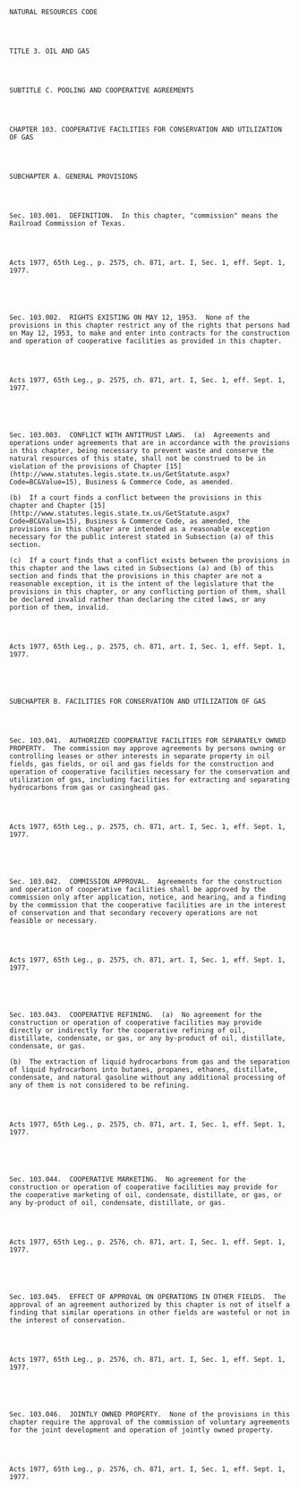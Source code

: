 ﻿
    
    
    	
    					
    
    
    NATURAL RESOURCES CODE
    
      
    
    
    TITLE 3. OIL AND GAS
    
      
    
    
    SUBTITLE C. POOLING AND COOPERATIVE AGREEMENTS
    
      
    
    
    CHAPTER 103. COOPERATIVE FACILITIES FOR CONSERVATION AND UTILIZATION OF GAS
    
      
    
    
    SUBCHAPTER A. GENERAL PROVISIONS
    
      
    
    
    Sec. 103.001.  DEFINITION.  In this chapter, "commission" means the Railroad Commission of Texas.
    
    
    
    
    Acts 1977, 65th Leg., p. 2575, ch. 871, art. I, Sec. 1, eff. Sept. 1, 1977.
    
    
    
    
    
    Sec. 103.002.  RIGHTS EXISTING ON MAY 12, 1953.  None of the provisions in this chapter restrict any of the rights that persons had on May 12, 1953, to make and enter into contracts for the construction and operation of cooperative facilities as provided in this chapter.
    
    
    
    
    Acts 1977, 65th Leg., p. 2575, ch. 871, art. I, Sec. 1, eff. Sept. 1, 1977.
    
    
    
    
    
    Sec. 103.003.  CONFLICT WITH ANTITRUST LAWS.  (a)  Agreements and operations under agreements that are in accordance with the provisions in this chapter, being necessary to prevent waste and conserve the natural resources of this state, shall not be construed to be in violation of the provisions of Chapter [15](http://www.statutes.legis.state.tx.us/GetStatute.aspx?Code=BC&Value=15), Business & Commerce Code, as amended.
    
    (b)  If a court finds a conflict between the provisions in this chapter and Chapter [15](http://www.statutes.legis.state.tx.us/GetStatute.aspx?Code=BC&Value=15), Business & Commerce Code, as amended, the provisions in this chapter are intended as a reasonable exception necessary for the public interest stated in Subsection (a) of this section.
    
    (c)  If a court finds that a conflict exists between the provisions in this chapter and the laws cited in Subsections (a) and (b) of this section and finds that the provisions in this chapter are not a reasonable exception, it is the intent of the legislature that the provisions in this chapter, or any conflicting portion of them, shall be declared invalid rather than declaring the cited laws, or any portion of them, invalid.
    
    
    
    
    Acts 1977, 65th Leg., p. 2575, ch. 871, art. I, Sec. 1, eff. Sept. 1, 1977.
    
    
    
    
    
    SUBCHAPTER B. FACILITIES FOR CONSERVATION AND UTILIZATION OF GAS
    
      
    
    
    Sec. 103.041.  AUTHORIZED COOPERATIVE FACILITIES FOR SEPARATELY OWNED PROPERTY.  The commission may approve agreements by persons owning or controlling leases or other interests in separate property in oil fields, gas fields, or oil and gas fields for the construction and operation of cooperative facilities necessary for the conservation and utilization of gas, including facilities for extracting and separating hydrocarbons from gas or casinghead gas.
    
    
    
    
    Acts 1977, 65th Leg., p. 2575, ch. 871, art. I, Sec. 1, eff. Sept. 1, 1977.
    
    
    
    
    
    Sec. 103.042.  COMMISSION APPROVAL.  Agreements for the construction and operation of cooperative facilities shall be approved by the commission only after application, notice, and hearing, and a finding by the commission that the cooperative facilities are in the interest of conservation and that secondary recovery operations are not feasible or necessary.
    
    
    
    
    Acts 1977, 65th Leg., p. 2575, ch. 871, art. I, Sec. 1, eff. Sept. 1, 1977.
    
    
    
    
    
    Sec. 103.043.  COOPERATIVE REFINING.  (a)  No agreement for the construction or operation of cooperative facilities may provide directly or indirectly for the cooperative refining of oil, distillate, condensate, or gas, or any by-product of oil, distillate, condensate, or gas.
    
    (b)  The extraction of liquid hydrocarbons from gas and the separation of liquid hydrocarbons into butanes, propanes, ethanes, distillate, condensate, and natural gasoline without any additional processing of any of them is not considered to be refining.
    
    
    
    
    Acts 1977, 65th Leg., p. 2575, ch. 871, art. I, Sec. 1, eff. Sept. 1, 1977.
    
    
    
    
    
    Sec. 103.044.  COOPERATIVE MARKETING.  No agreement for the construction or operation of cooperative facilities may provide for the cooperative marketing of oil, condensate, distillate, or gas, or any by-product of oil, condensate, distillate, or gas.
    
    
    
    
    Acts 1977, 65th Leg., p. 2576, ch. 871, art. I, Sec. 1, eff. Sept. 1, 1977.
    
    
    
    
    
    Sec. 103.045.  EFFECT OF APPROVAL ON OPERATIONS IN OTHER FIELDS.  The approval of an agreement authorized by this chapter is not of itself a finding that similar operations in other fields are wasteful or not in the interest of conservation.
    
    
    
    
    Acts 1977, 65th Leg., p. 2576, ch. 871, art. I, Sec. 1, eff. Sept. 1, 1977.
    
    
    
    
    
    Sec. 103.046.  JOINTLY OWNED PROPERTY.  None of the provisions in this chapter require the approval of the commission of voluntary agreements for the joint development and operation of jointly owned property.
    
    
    
    
    Acts 1977, 65th Leg., p. 2576, ch. 871, art. I, Sec. 1, eff. Sept. 1, 1977.
    
    
    
    
    				
